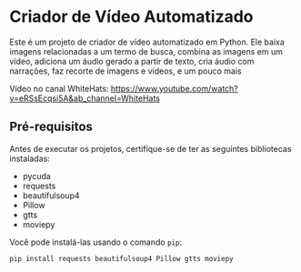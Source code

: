 # Criador de Vídeo Automatizado

Este é um projeto de criador de vídeo automatizado em Python. Ele baixa imagens relacionadas a um termo de busca, combina as imagens em um vídeo, adiciona um áudio gerado a partir de texto, cria áudio com narrações, faz recorte de imagens e vídeos, e um pouco mais

Vídeo no canal WhiteHats: https://www.youtube.com/watch?v=eRSsEcqsi5A&ab_channel=WhiteHats

## Pré-requisitos

Antes de executar os projetos, certifique-se de ter as seguintes bibliotecas instaladas:

- pycuda
- requests
- beautifulsoup4
- Pillow
- gtts
- moviepy

Você pode instalá-las usando o comando `pip`:

```shell
pip install requests beautifulsoup4 Pillow gtts moviepy